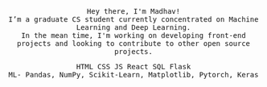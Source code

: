 <div style="background-image: url('img_girl.jpg');">
  <p align="center"> <samp>
  Hey there, I'm Madhav! <br/>
I’m a graduate CS student currently concentrated on Machine Learning and Deep Learning.
<br/>In the mean time, I'm working on developing front-end projects and
looking to contribute to other open source projects. 
</p>
<samp/>
<p align="center">
  <samp>
  <span>HTML</span>
  <span>CSS</span>
  <span>JS</span>
    <span>React</span> 
  <span>SQL</span>
  <span>Flask</span>
  <br/>
    <span>ML- Pandas, NumPy, Scikit-Learn, Matplotlib, Pytorch, Keras</span>
</samp>
</p>
</div>
<!--
**MadhavaY/MadhavaY** is a ✨ _special_ ✨ repository because its `README.md` (this file) appears on your GitHub profile.

Here are some ideas to get you started:

- 🔭 I’m currently working on ...
- 🌱 I’m currently learning ...
- 👯 I’m looking to collaborate on ...
- 🤔 I’m looking for help with ...
- 💬 Ask me about ...
- 📫 How to reach me: ...
- 😄 Pronouns: ...
- ⚡ Fun fact: ...
-->
